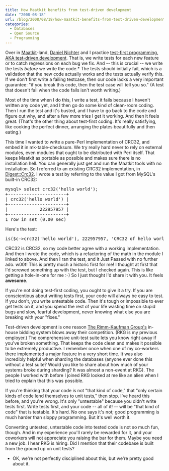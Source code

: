 ```yaml
---
title: How Maatkit benefits from test-driven development
date: "2008-08-18"
url: /blog/2008/08/18/how-maatkit-benefits-from-test-driven-development/
categories:
  - Databases
  - Open Source
  - Programming
---
```

Over in [Maatkit][1]-land, [Daniel Nichter][2] and I practice [test-first programming, AKA test-driven development][3]. That is, we write tests for each new feature or to catch regressions on each bug we fix. And -- this is crucial -- we write the tests *before* we write the code.* The tests should initially fail, which is a validation that the new code actually works and the tests actually verify this. If we don't first write a failing testcase, then our code lacks a very important guarantee: "if you break this code, then the test case will tell you so." (A test that doesn't fail when the code fails isn't worth writing.)

<!--more-->

Most of the time when I do this, I write a test, it fails because I haven't written any code yet, and I then go do some kind of clean-room coding. Then I run the test and it's busted, and I have to go back to the code and figure out why, and after a few more tries I get it working. And then it feels great. (That's the other thing about test-first coding. It's really satisfying, like cooking the perfect dinner, arranging the plates beautifully and then eating.)

This time I wanted to write a pure-Perl implementation of CRC32, and embed it in mk-table-checksum. We try really hard never to rely on external modules, even modules that ought to be distributed with Perl itself. That keeps Maatkit as portable as possible and makes sure there is no installation hell. You can generally just get and run the Maatkit tools with no installation. So I referred to an existing CRC32 implementation, in [Digest::Crc32][4]. I wrote a test by referring to the value I got from MySQL's built-in CRC32:

<pre>mysql> select crc32('hello world');
+----------------------+
| crc32('hello world') |
+----------------------+
|            222957957 | 
+----------------------+
1 row in set (0.00 sec)
</pre>

Here's the test:

<pre>is($c-&gt;crc32('hello world'), 222957957, 'CRC32 of hello world');</pre>

CRC32 is CRC32, so my code better agree with a working implementation. And then I wrote the code, which is a refactoring of the math in the module I linked to above. And then I ran the test, and it Just Passed with no further ado. w00t! This is pretty much a historic first for me! I thought at first that I'd screwed something up with the test, but I checked again. This is like getting a hole-in-one for me :-) So I just thought I'd share it with you. It feels **awesome**.

If you're not doing test-first coding, you ought to give it a try. If you are conscientious about writing tests first, your code will always be easy to test. If you don't, you write untestable code. Then it's tough or impossible to ever get tests on it, and you spend the rest of your life wasting time on stupid bugs and slow, fearful development, never knowing what else you are breaking with your "fixes."

Test-driven development is one reason [The Rimm-Kaufman Group's][5] in-house bidding system blows away their competition. (RKG is my previous employer.) The comprehensive unit-test suite lets you know right away if you've broken something. That keeps the code clean and makes it possible to be extremely productive. I remember once when one of my co-workers there implemented a major feature in a very short time. It was also incredibly helpful when sharding the databases (anyone ever done this without a test suite? Would you like to share about how much of your systems broke during sharding? It was almost a non-event at RKG). The people I worked with before I joined RKG looked at me like an alien when I tried to explain that this was possible.

If you're thinking that your code is not "that kind of code," that "only certain kinds of code lend themselves to unit tests," then stop. I've heard this before, and you're wrong. It's only "untestable" because you didn't write tests first. Write tests first, and your code -- all of it! -- will be "that kind of code" that is testable. It's hard. No one says it's not; good programming is much harder than sloppy programming. But it's well worth it.

Converting untested, untestable code into tested code is not so much fun, though. And in my experience you'll rarely be rewarded for it, and your coworkers will not appreciate you raising the bar for them. Maybe you need a new job. I hear RKG is hiring. Did I mention that their codebase is built from the ground up on unit tests?

* OK, we're not perfectly disciplined about this, but we're pretty good about it.

 [1]: http://www.maatkit.org/
 [2]: http://hackmysql.com/
 [3]: http://en.wikipedia.org/wiki/Test-driven_development
 [4]: http://search.cpan.org/~fays/Digest-Crc32-0.01/Crc32.pm
 [5]: http://www.rimmkaufman.com/
